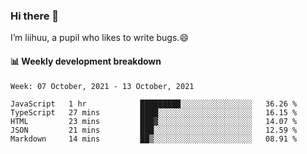 ### Hi there 👋
I’m liihuu, a pupil who likes to write bugs.😄


#### 📊 Weekly development breakdown
<!--START_SECTION:waka-->
```text
Week: 07 October, 2021 - 13 October, 2021

JavaScript   1 hr            █████████░░░░░░░░░░░░░░░░   36.26 % 
TypeScript   27 mins         ████░░░░░░░░░░░░░░░░░░░░░   16.15 % 
HTML         23 mins         ███▓░░░░░░░░░░░░░░░░░░░░░   14.07 % 
JSON         21 mins         ███░░░░░░░░░░░░░░░░░░░░░░   12.59 % 
Markdown     14 mins         ██▒░░░░░░░░░░░░░░░░░░░░░░   08.91 % 
```
<!--END_SECTION:waka-->

<!--
**liihuu/liihuu** is a ✨ _special_ ✨ repository because its `README.md` (this file) appears on your GitHub profile.

Here are some ideas to get you started:

- 🔭 I’m currently working on ...
- 🌱 I’m currently learning ...
- 👯 I’m looking to collaborate on ...
- 🤔 I’m looking for help with ...
- 💬 Ask me about ...
- 📫 How to reach me: ...
- 😄 Pronouns: ...
- ⚡ Fun fact: ...
-->
